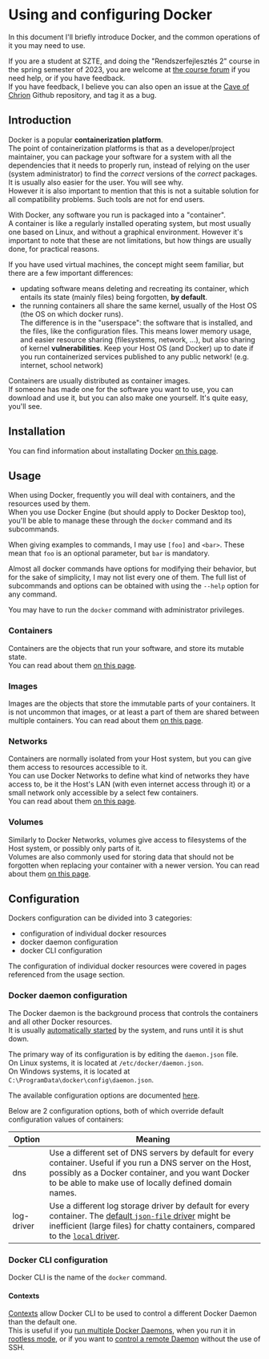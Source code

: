 # Using and configuring Docker

In this document I'll briefly introduce Docker, and the common operations of it you may need to use.

If you are a student at SZTE, and doing the "Rendszerfejlesztés 2" course in the spring semester of 2023, you are welcome at [the course forum](https://www.coosp.etr.u-szeged.hu/Scene-718272/Forum-2760968) if you need help, or if you have feedback.  
If you have feedback, I believe you can also open an issue at the [Cave of Chrion](https://github.com/ChironSZTE/cave-of-chiron) Github repository, and tag it as a bug.

## Introduction

Docker is a popular **containerization platform**.  
The point of containerization platforms is that as a developer/project maintainer,
you can package your software for a system with all the dependencies that it needs to properly run,
instead of relying on the user (system administrator) to find the _correct_ versions of the _correct_ packages.
It is usually also easier for the user. You will see why.  
However it is also important to mention that this is not a suitable solution for all compatibility problems. Such tools are not for end users.

With Docker, any software you run is packaged into a "container".  
A container is like a regularly installed operating system, but most usually one based on Linux, and without a graphical environment. However it's important to note that these are not limitations, but how things are usually done, for practical reasons.

If you have used virtual machines, the concept might seem familiar, but there are a few important differences:
- updating software means deleting and recreating its container, which entails its state (mainly files) being forgotten, **by default**.
- the running containers all share the same kernel, usually of the Host OS (the OS on which docker runs).  
    The difference is in the "userspace": the software that is installed, and the files, like the configuration files.
    This means lower memory usage, and easier resource sharing (filesystems, network, ...), but also sharing of kernel **vulnerabilities**. Keep your Host OS (and Docker) up to date if you run containerized services published to any public network! (e.g. internet, school network)

Containers are usually distributed as container images.  
If someone has made one for the software you want to use, you can download and use it, but you can also make one yourself. It's quite easy, you'll see. 

## Installation

You can find information about installating Docker [on this page](docker/install.md).

## Usage

When using Docker, frequently you will deal with containers, and the resources used by them.  
When you use Docker Engine (but should apply to Docker Desktop too), you'll be able to manage these through the `docker` command and its subcommands.

When giving examples to commands, I may use `[foo]` and `<bar>`. These mean that `foo` is an optional parameter, but `bar` is mandatory.

Almost all docker commands have options for modifying their behavior,
but for the sake of simplicity, I may not list every one of them.
The full list of subcommands and options can be obtained with using the `--help` option for any command.

You may have to run the `docker` command with administrator privileges.

### Containers

Containers are the objects that run your software, and store its mutable state.  
You can read about them [on this page](docker/containers.md).

### Images

Images are the objects that store the immutable parts of your containers. It is not uncommon that images, or at least a part of them are shared between multiple containers.
You can read about them [on this page](docker/images.md).

### Networks

Containers are normally isolated from your Host system, but you can give them access to resources accessible to it.  
You can use Docker Networks to define what kind of networks they have access to, be it the Host's LAN (with even internet access through it) or a small network only accessible by a select few containers.  
You can read about them [on this page](docker/networks.md).

### Volumes

Similarly to Docker Networks, volumes give access to filesystems of the Host system, or possibly only parts of it.  
Volumes are also commonly used for storing data that should not be forgotten when replacing your container with a newer version.
You can read about them [on this page](docker/volumes.md).

## Configuration

Dockers configuration can be divided into 3 categories:
- configuration of individual docker resources
- docker daemon configuration
- docker CLI configuration

The configuration of individual docker resources were covered in pages referenced from the usage section.

### Docker daemon configuration

The Docker daemon is the background process that controls the containers and all other Docker resources.  
It is usually [automatically started](https://docs.docker.com/config/daemon/start/) by the system, and runs until it is shut down.

The primary way of its configuration is by editing the `daemon.json` file.  
On Linux systems, it is located at `/etc/docker/daemon.json`.  
On Windows systems, it is located at `C:\ProgramData\docker\config\daemon.json`.

The available configuration options are documented [here](https://docs.docker.com/engine/reference/commandline/dockerd/).

Below are 2 configuration options, both of which override default configuration values of containers:

|Option|Meaning|
|---|---|
|dns|Use a different set of DNS servers by default for every container. Useful if you run a DNS server on the Host, possibly as a Docker container, and you want Docker to be able to make use of locally defined domain names.|
|log-driver|Use a different log storage driver by default for every container. The [default `json-file` driver](https://docs.docker.com/config/containers/logging/json-file/) might be inefficient (large files) for chatty containers, compared to the [`local` driver](https://docs.docker.com/config/containers/logging/local/).|

### Docker CLI configuration

Docker CLI is the name of the `docker` command.

#### Contexts

[Contexts](https://docs.docker.com/engine/context/working-with-contexts/) allow Docker CLI to be used to control a different Docker Daemon than the default one.  
This is useful if you [run multiple Docker Daemons](https://docs.docker.com/engine/reference/commandline/dockerd/#run-multiple-daemons),
when you run it in [rootless mode](https://docs.docker.com/engine/security/rootless/),
or if you want to [control a remote Daemon](https://docs.docker.com/config/daemon/remote-access/) without the use of SSH.
